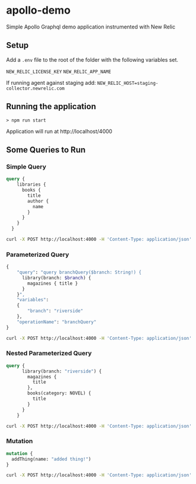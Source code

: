 # apollo-demo
Simple Apollo Graphql demo application instrumented with New Relic

## Setup

Add a `.env` file to the root of the folder with the following variables set.

`NEW_RELIC_LICENSE_KEY`
`NEW_RELIC_APP_NAME`

If running agent against staging add:
`NEW_RELIC_HOST=staging-collector.newrelic.com`

## Running the application
`> npm run start`

Application will run at http://localhost/4000

## Some Queries to Run

### Simple Query

```graphql
query {
    libraries {
      books {
        title
        author {
          name
        }
      }
    }
  }
```

```bash
curl -X POST http://localhost:4000 -H 'Content-Type: application/json' -d '{"query":"query { libraries { books { title author { name } }}}"}'
```

### Parameterized Query

```graphql
{
    "query": "query branchQuery($branch: String!) {
      library(branch: $branch) {
        magazines { title }
      }
    }",
    "variables":
    {
        "branch": "riverside"
    },
    "operationName": "branchQuery"
}
```

```bash
curl -X POST http://localhost:4000 -H 'Content-Type: application/json' -d '{"query":"query branchQuery($branch: String!) {\n  library(branch: $branch) {\n    magazines {\n      title\n    }\n  }\n}\n","variables":{"branch":"riverside"},"operationName":"branchQuery"}'
```

### Nested Parameterized Query

```graphql
query {
      library(branch: "riverside") {
        magazines {
          title
        },
        books(category: NOVEL) {
          title
        }
      }
    }
```

```bash
curl -X POST http://localhost:4000 -H 'Content-Type: application/json' -d '{"query":"query {library(branch: \"riverside\") {  magazines {    title  },  books(category: NOVEL) {    title  }}\n    }"}'
```

### Mutation

```graphql
mutation {
  addThing(name: "added thing!")
}
```

```bash
curl -X POST http://localhost:4000 -H 'Content-Type: application/json' -d '{"query":"mutation { addThing(name: \"added thing!\")}"}'
```
